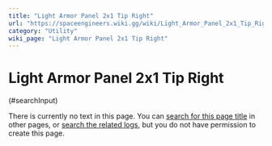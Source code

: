```yaml
---
title: "Light Armor Panel 2x1 Tip Right"
url: "https://spaceengineers.wiki.gg/wiki/Light_Armor_Panel_2x1_Tip_Right"
category: "Utility"
wiki_page: "Light Armor Panel 2x1 Tip Right"
---
```


# Light Armor Panel 2x1 Tip Right

(#searchInput)

There is currently no text in this page. You can [search for this page title](https://spaceengineers.wiki.gg/wiki/Special:Search/Light_Armor_Panel_2x1_Tip_Right "Special:Search/Light Armor Panel 2x1 Tip Right") in other pages, or [search the related logs](https://spaceengineers.wiki.gg/wiki/Special:Log?page=Light_Armor_Panel_2x1_Tip_Right), but you do not have permission to create this page.